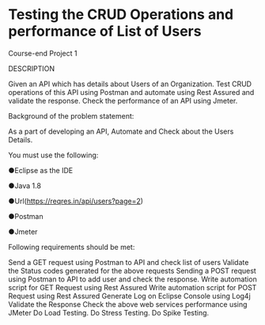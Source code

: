 # Testing the CRUD Operations and performance of List of Users
Course-end Project 1

DESCRIPTION

Given an API which has details about Users of an Organization. Test CRUD operations of this API using Postman and automate using Rest Assured and validate the response. Check the performance of an API using Jmeter.

Background of the problem statement:

As a part of developing an API, Automate and Check about the Users Details.    

You must use the following:

●Eclipse as the IDE

●Java 1.8

●Url(https://reqres.in/api/users?page=2)

●Postman

●Jmeter

Following requirements should be met:

Send a GET request using Postman to API and check list of users
Validate the Status codes generated for the above requests
Sending a POST request using Postman to API to add user and check the response.
Write automation script for GET Request using Rest Assured
Write automation script for POST Request using Rest Assured
Generate Log on Eclipse Console using Log4j
Validate the Response
Check the above web services performance using JMeter
Do Load Testing.
Do Stress Testing.
Do Spike Testing.
 
